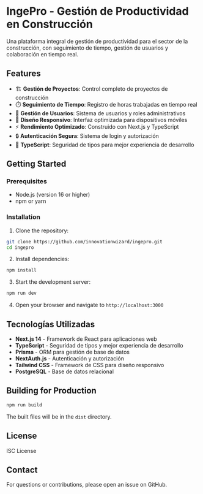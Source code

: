 # IngePro - Gestión de Productividad en Construcción

Una plataforma integral de gestión de productividad para el sector de la construcción, con seguimiento de tiempo, gestión de usuarios y colaboración en tiempo real.

## Features

- 🏗️ **Gestión de Proyectos**: Control completo de proyectos de construcción
- ⏱️ **Seguimiento de Tiempo**: Registro de horas trabajadas en tiempo real
- 👥 **Gestión de Usuarios**: Sistema de usuarios y roles administrativos
- 📱 **Diseño Responsivo**: Interfaz optimizada para dispositivos móviles
- ⚡ **Rendimiento Optimizado**: Construido con Next.js y TypeScript
- 🔒 **Autenticación Segura**: Sistema de login y autorización
- 🎯 **TypeScript**: Seguridad de tipos para mejor experiencia de desarrollo

## Getting Started

### Prerequisites

- Node.js (version 16 or higher)
- npm or yarn

### Installation

1. Clone the repository:
```bash
git clone https://github.com/innovationwizard/ingepro.git
cd ingepro
```

2. Install dependencies:
```bash
npm install
```

3. Start the development server:
```bash
npm run dev
```

4. Open your browser and navigate to `http://localhost:3000`

## Tecnologías Utilizadas

- **Next.js 14** - Framework de React para aplicaciones web
- **TypeScript** - Seguridad de tipos y mejor experiencia de desarrollo
- **Prisma** - ORM para gestión de base de datos
- **NextAuth.js** - Autenticación y autorización
- **Tailwind CSS** - Framework de CSS para diseño responsivo
- **PostgreSQL** - Base de datos relacional

## Building for Production

```bash
npm run build
```

The built files will be in the `dist` directory.



## License

ISC License

## Contact

For questions or contributions, please open an issue on GitHub.
